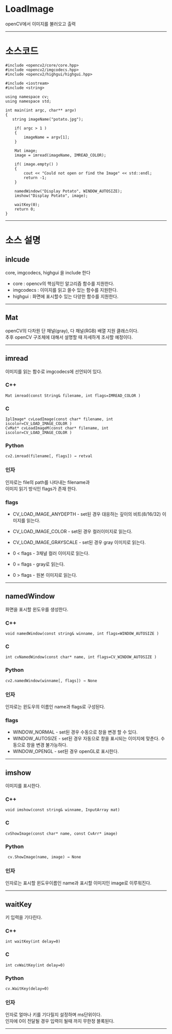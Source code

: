 # LoadImage

openCV에서 이미지를 불러오고 출력

---

# 소스코드

```
#include <opencv2/core/core.hpp>
#include <opencv2/imgcodecs.hpp>
#include <opencv2/highgui/highgui.hpp>

#include <iostream>
#include <string>

using namespace cv;
using namespace std;

int main(int argc, char** argv)
{
   string imageName("potato.jpg");

    if( argc > 1 )
    {
        imageName = argv[1];
    }

    Mat image;
    image = imread(imageName, IMREAD_COLOR);

    if( image.empty() )
    {
        cout << "Could not open or find the Image" << std::endl;
        return -1;
    }

    namedWindow("Display Potato", WINDOW_AUTOSIZE);
    imshow("Display Potato", image);

    waitKey(0);
    return 0;
}
```
---

#  소스 설명

## inlcude

core, imgcodecs, highgui 을 include 한다<br>
- core        : opencv의 핵심적인 알고리즘 함수를 지원한다.<br>
- imgcodecs   : 이미지를 읽고 쓸수 있는 함수를 지원한다.<br>
- highgui     : 화면에 표시할수 있는 다양한 함수를 지원한다.<br>

---

## Mat

openCV의 다차원 단 채널(gray), 다 채널(RGB) 배열 지원 클래스이다.<br>
추후 openCV 구조체에 대해서 설명할 때 자세하게 조사할 예정이다. <br>

---

## imread

이미지를 읽는 함수로 imgcodecs에 선언되어 있다.<br>

### C++
    Mat imread(const String& filename, int flags=IMREAD_COLOR )

### C
    IplImage* cvLoadImage(const char* filename, int iscolor=CV_LOAD_IMAGE_COLOR )
    CvMat* cvLoadImageM(const char* filename, int iscolor=CV_LOAD_IMAGE_COLOR )

### Python
    cv2.imread(filename[, flags]) → retval


### 인자
인자로는 file의 path를 나타내는 filename과<br>
이미지 읽기 방식인 flags가 존재 한다.<br>


### flags

- CV_LOAD_IMAGE_ANYDEPTH - set된 경우 대응하는 깊이의 비트(8/16/32) 이미지를 읽는다.
- CV_LOAD_IMAGE_COLOR - set된 경우 컬러이미지로 읽는다.
- CV_LOAD_IMAGE_GRAYSCALE - set된 경우 gray 이미지로 읽는다.


- 0 < flags - 3채널 컬러 이미지로 읽는다.
- 0 = flags - gray로 읽는다.
- 0 > flags - 원본 이미지로 읽는다.

---

## namedWindow

화면을 표시할 윈도우를 생성한다. <br>

### C++
    void namedWindow(const string& winname, int flags=WINDOW_AUTOSIZE )

### C
    int cvNamedWindow(const char* name, int flags=CV_WINDOW_AUTOSIZE )

### Python
    cv2.namedWindow(winname[, flags]) → None


### 인자
인자로는 윈도우의 이름인 name과 flags로 구성된다.<br>

### flags

- WINDOW_NORMAL - set된 경우 수동으로 창을 변경 할 수 있다.
- WINDOW_AUTOSIZE - set된 경우 자동으로 창을 표시되는 이미지에 맞춘다.
수동으로 창을 변경 불가능하다.
- WINDOW_OPENGL - set된 경우 openGL로 표시한다.

---

## imshow

이미지를 표시한다.<br>

### C++
    void imshow(const string& winname, InputArray mat)

### C
    cvShowImage(const char* name, const CvArr* image)

### Python
     cv.ShowImage(name, image) → None


### 인자
인자로는 표시할 윈도우이름인 name과 표시할 이미지인 image로 이루워진다.

---

## waitKey

키 입력을 기다린다.<br>

### C++
    int waitKey(int delay=0)

### C
    int cvWaitKey(int delay=0)

### Python
    cv.WaitKey(delay=0)

### 인자
인자로 얼마나 키를 기다릴지 설정하며 ms단위이다. <br>
인자에 0이 전달될 경우 입력이 될때 까지 무한정 블록된다.<br>

---
